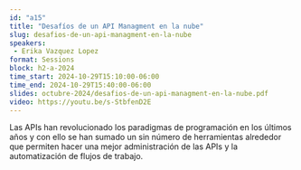 ```yaml
---
id: "a15"
title: "Desafíos de un API Managment en la nube"
slug: desafios-de-un-api-managment-en-la-nube
speakers:
 - Erika Vazquez Lopez
format: Sessions
block: h2-a-2024
time_start: 2024-10-29T15:10:00-06:00
time_end: 2024-10-29T15:40:00-06:00
slides: octubre-2024/desafios-de-un-api-managment-en-la-nube.pdf
video: https://youtu.be/s-StbfenD2E
---
```


Las APIs han revolucionado los paradigmas de programación en los últimos años y con ello se han sumado un sin número de herramientas alrededor que permiten hacer una mejor administración de las APIs y la automatización de flujos de trabajo.

